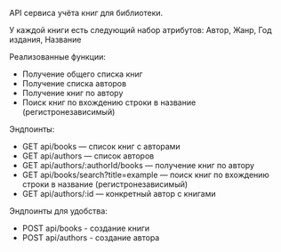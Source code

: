 API сервиса учёта книг для библиотеки. 

У каждой книги есть следующий набор атрибутов:
Автор, Жанр, Год издания, Название

Реализованные функции:
- Получение общего списка книг
- Получение списка авторов
- Получение книг по автору
- Поиск книг по вхождению строки в название (регистронезависимый)

Эндпоинты:
- GET api/books — список книг с авторами
- GET api/authors — список авторов
- GET api/authors/:authorId/books — получение книг по автору
- GET api/books/search?title=example — поиск книг по вхождению строки в название (регистронезависимый)
- GET api/authors/:id — конкретный автор с книгами

Эндпоинты для удобства:
- POST api/books - создание книги 
- POST api/authors - создание автора 
